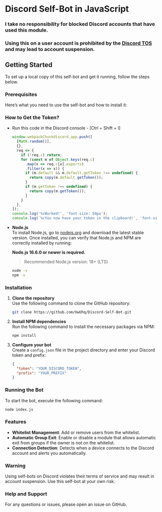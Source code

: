 # Discord Self-Bot in JavaScript

### <strong>I take no responsibility for blocked Discord accounts that have used this module.</strong>
### <strong>Using this on a user account is prohibited by the [Discord TOS](https://discord.com/terms) and may lead to account suspension.</strong>

## Getting Started

To set up a local copy of this self-bot and get it running, follow the steps below.

### Prerequisites

Here’s what you need to use the self-bot and how to install it:

### How to Get the Token?

- Run this code in the Discord console - [Ctrl + Shift + I]

  ```js
  window.webpackChunkdiscord_app.push([
    [Math.random()],
    {},
    req => {
      if (!req.c) return;
      for (const m of Object.keys(req.c)
        .map(x => req.c[x].exports)
        .filter(x => x)) {
        if (m.default && m.default.getToken !== undefined) {
          return copy(m.default.getToken());
        }
        if (m.getToken !== undefined) {
          return copy(m.getToken());
        }
      }
    },
  ]);
  console.log('%cWorked!', 'font-size: 50px');
  console.log(`%cYou now have your token in the clipboard!`, 'font-size: 16px');
  ```

- **Node.js**  
  To install Node.js, go to [nodejs.org](https://nodejs.org/) and download the latest stable version. Once installed, you can verify that Node.js and NPM are correctly installed by running:

  **Node.js 16.6.0 or newer is required.**

  > Recommended Node.js version: 18+ (LTS)
  ```sh
  node -v
  npm -v
  ```

### Installation

1. **Clone the repository**  
   Use the following command to clone the GitHub repository:

   ```sh
   git clone https://github.com/UwUhq/Discord-Self-Bot.git
   ```

2. **Install NPM dependencies**  
   Run the following command to install the necessary packages via NPM:

   ```sh
   npm install
   ```

3. **Configure your bot**  
   Create a `config.json` file in the project directory and enter your Discord token and prefix:

   ```json
   {
     "token": "YOUR_DISCORD_TOKEN",
     "prefix": "YOUR_PREFIX"
   }
   ```

### Running the Bot

To start the bot, execute the following command:

```sh
node index.js
```

### Features

- **Whitelist Management**: Add or remove users from the whitelist.
- **Automatic Group Exit**: Enable or disable a module that allows automatic exit from groups if the owner is not on the whitelist.
- **Connection Detection**: Detects when a device connects to the Discord account and alerts you automatically.

### Warning

Using self-bots on Discord violates their terms of service and may result in account suspension. Use this self-bot at your own risk.

### Help and Support

For any questions or issues, please open an issue on GitHub.
